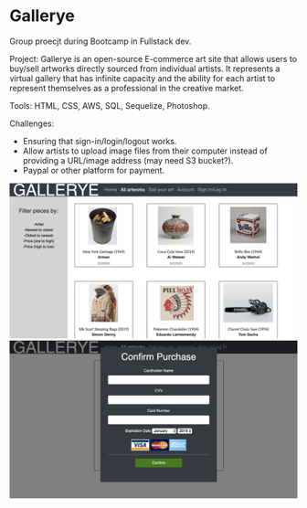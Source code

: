 # Gallerye

Group proecjt during Bootcamp in Fullstack dev.

Project: Gallerye is an open-source E-commerce art site that allows users to buy/sell artworks directly sourced from individual artists. It represents a virtual gallery that has infinite capacity and the ability for each artist to represent themselves as a professional in the creative market.

Tools: HTML, CSS, AWS, SQL, Sequelize, Photoshop.

Challenges:

* Ensuring that sign-in/login/logout works.
* Allow artists to upload image files from their computer instead of providing a URL/image address (may need S3 bucket?).
* Paypal or other platform for payment.

![](screenshots/gallery_01.png)
![](screenshots/gallery_02.png)


